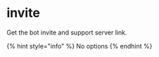 # invite

Get the bot invite and support server link.

{% hint style="info" %}
No options
{% endhint %}
